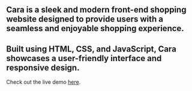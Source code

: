 ## Cara is a sleek and modern front-end shopping website designed to provide users with a seamless and enjoyable shopping experience.
## Built using HTML, CSS, and JavaScript, Cara showcases a user-friendly interface and responsive design.
Check out the live demo [here](h[ttps://your-live-shopping-website.com](https://ankit1217.github.io/Shopping-Website/)).

